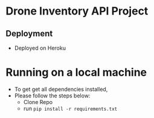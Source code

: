 # Drone Inventory API Project

## Deployment 
- Deployed on Heroku

# Running on a local machine
- To get get all dependencies installed,
- Please follow the steps below:
    - Clone Repo
    - run `pip install -r requirements.txt`
    
